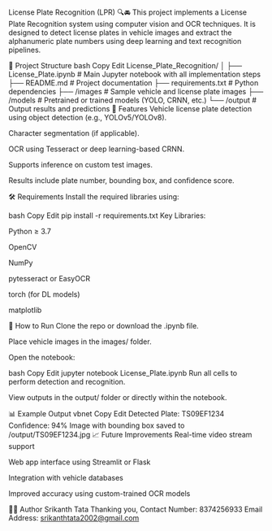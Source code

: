 License Plate Recognition (LPR) 🔍🚘
This project implements a License Plate Recognition system using computer vision and OCR techniques. It is designed to detect license plates in vehicle images and extract the alphanumeric plate numbers using deep learning and text recognition pipelines.

📂 Project Structure
bash
Copy
Edit
License_Plate_Recognition/
│
├── License_Plate.ipynb     # Main Jupyter notebook with all implementation steps
├── README.md               # Project documentation
├── requirements.txt        # Python dependencies
├── /images                 # Sample vehicle and license plate images
├── /models                 # Pretrained or trained models (YOLO, CRNN, etc.)
└── /output                 # Output results and predictions
🚀 Features
Vehicle license plate detection using object detection (e.g., YOLOv5/YOLOv8).

Character segmentation (if applicable).

OCR using Tesseract or deep learning-based CRNN.

Supports inference on custom test images.

Results include plate number, bounding box, and confidence score.

🛠️ Requirements
Install the required libraries using:

bash
Copy
Edit
pip install -r requirements.txt
Key Libraries:

Python ≥ 3.7

OpenCV

NumPy

pytesseract or EasyOCR

torch (for DL models)

matplotlib

🧪 How to Run
Clone the repo or download the .ipynb file.

Place vehicle images in the images/ folder.

Open the notebook:

bash
Copy
Edit
jupyter notebook License_Plate.ipynb
Run all cells to perform detection and recognition.

View outputs in the output/ folder or directly within the notebook.

📊 Example Output
vbnet
Copy
Edit
Detected Plate: TS09EF1234
Confidence: 94%
Image with bounding box saved to /output/TS09EF1234.jpg
📈 Future Improvements
Real-time video stream support

Web app interface using Streamlit or Flask

Integration with vehicle databases

Improved accuracy using custom-trained OCR models

🧑‍💻 Author
Srikanth Tata
Thanking you,
Contact Number: 8374256933
Email Address: srikanthtata2002@gmail.com
